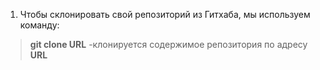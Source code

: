 1. Чтобы склонировать  свой репозиторий из Гитхаба, мы используем команду:  
> **git clone URL** -клонируется содержимое репозитория по адресу **URL**
